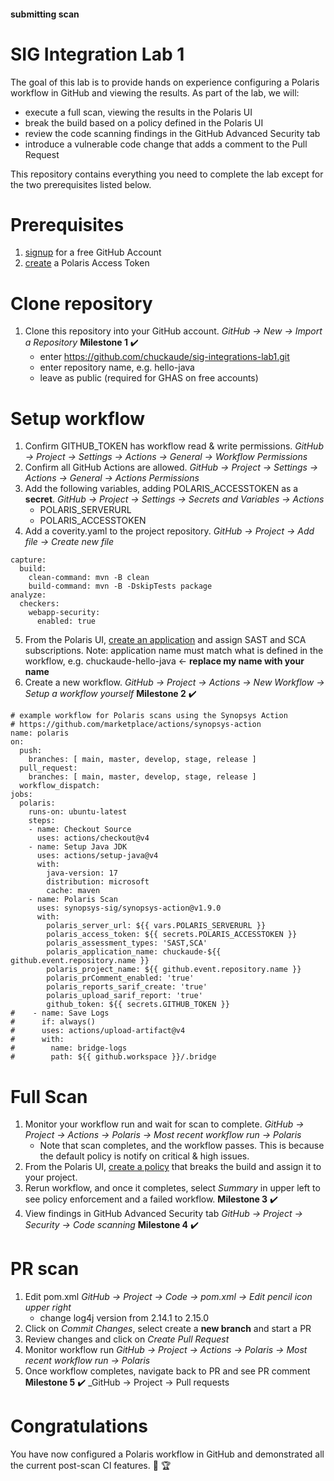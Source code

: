 #### submitting scan

# SIG Integration Lab 1
The goal of this lab is to provide hands on experience configuring a Polaris workflow in GitHub and viewing the results. As part of the lab, we will:
- execute a full scan, viewing the results in the Polaris UI
- break the build based on a policy defined in the Polaris UI
- review the code scanning findings in the GitHub Advanced Security tab
- introduce a vulnerable code change that adds a comment to the Pull Request

This repository contains everything you need to complete the lab except for the two prerequisites listed below.

# Prerequisites

1. [signup](https://github.com/signup) for a free GitHub Account
2. [create](https://polaris.synopsys.com/developer/default/polaris-documentation/t_make-token) a Polaris Access Token

# Clone repository

1. Clone this repository into your GitHub account. _GitHub → New → Import a Repository_ **Milestone 1** :heavy_check_mark:
   - enter https://github.com/chuckaude/sig-integrations-lab1.git
   - enter repository name, e.g. hello-java
   - leave as public (required for GHAS on free accounts)

# Setup workflow

1. Confirm GITHUB_TOKEN has workflow read & write permissions. _GitHub → Project → Settings → Actions → General → Workflow Permissions_
2. Confirm all GitHub Actions are allowed. _GitHub → Project → Settings → Actions → General → Actions Permissions_
3. Add the following variables, adding POLARIS_ACCESSTOKEN as a **secret**. _GitHub → Project → Settings → Secrets and Variables → Actions_
   - POLARIS_SERVERURL
   - POLARIS_ACCESSTOKEN
4. Add a coverity.yaml to the project repository. _GitHub → Project → Add file → Create new file_

```
capture:
  build:
    clean-command: mvn -B clean
    build-command: mvn -B -DskipTests package
analyze:
  checkers:
    webapp-security:
      enabled: true
```

5. From the Polaris UI, [create an application](https://polaris.synopsys.com/developer/default/polaris-documentation/t_gs-app-superuser) and assign SAST and SCA subscriptions. Note: application name must match what is defined in the workflow, e.g. chuckaude-hello-java ← **replace my name with your name**
6. Create a new workflow. _GitHub → Project → Actions → New Workflow → Setup a workflow yourself_ **Milestone 2** :heavy_check_mark:

```
# example workflow for Polaris scans using the Synopsys Action
# https://github.com/marketplace/actions/synopsys-action
name: polaris
on:
  push:
    branches: [ main, master, develop, stage, release ]
  pull_request:
    branches: [ main, master, develop, stage, release ]
  workflow_dispatch:
jobs:
  polaris:
    runs-on: ubuntu-latest
    steps:
    - name: Checkout Source
      uses: actions/checkout@v4
    - name: Setup Java JDK
      uses: actions/setup-java@v4
      with:
        java-version: 17
        distribution: microsoft
        cache: maven
    - name: Polaris Scan
      uses: synopsys-sig/synopsys-action@v1.9.0
      with:
        polaris_server_url: ${{ vars.POLARIS_SERVERURL }}
        polaris_access_token: ${{ secrets.POLARIS_ACCESSTOKEN }}
        polaris_assessment_types: 'SAST,SCA'
        polaris_application_name: chuckaude-${{ github.event.repository.name }}
        polaris_project_name: ${{ github.event.repository.name }}
        polaris_prComment_enabled: 'true'
        polaris_reports_sarif_create: 'true'
        polaris_upload_sarif_report: 'true'
        github_token: ${{ secrets.GITHUB_TOKEN }}
#    - name: Save Logs
#      if: always()
#      uses: actions/upload-artifact@v4
#      with:
#        name: bridge-logs
#        path: ${{ github.workspace }}/.bridge
```
# Full Scan

1. Monitor your workflow run and wait for scan to complete. _GitHub → Project → Actions → Polaris → Most recent workflow run → Polaris_
   - Note that scan completes, and the workflow passes. This is because the default policy is notify on critical & high issues.
2. From the Polaris UI, [create a policy](https://polaris.synopsys.com/developer/default/polaris-documentation/t_post_scan_policies) that breaks the build and assign it to your project.
3. Rerun workflow, and once it completes, select _Summary_ in upper left to see policy enforcement and a failed workflow. **Milestone 3** :heavy_check_mark:
4. View findings in GitHub Advanced Security tab _GitHub → Project → Security → Code scanning_ **Milestone 4** :heavy_check_mark:

# PR scan

1. Edit pom.xml _GitHub → Project → Code → pom.xml → Edit pencil icon upper right_
   - change log4j version from 2.14.1 to 2.15.0
3. Click on _Commit Changes_, select create a **new branch** and start a PR
4. Review changes and click on _Create Pull Request_
5. Monitor workflow run _GitHub → Project → Actions → Polaris → Most recent workflow run → Polaris_
6. Once workflow completes, navigate back to PR and see PR comment **Milestone 5** :heavy_check_mark: _GitHub → Project → Pull requests

# Congratulations

You have now configured a Polaris workflow in GitHub and demonstrated all the current post-scan CI features. :clap: :trophy:

